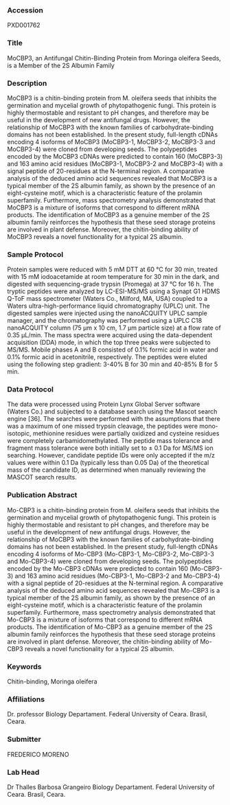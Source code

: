 ### Accession
PXD001762

### Title
MoCBP3, an Antifungal Chitin-Binding Protein from Moringa oleifera Seeds, is a Member of the 2S Albumin Family

### Description
MoCBP3 is a chitin-binding protein from M. oleifera seeds that inhibits the germination and mycelial growth of phytopathogenic fungi. This protein is highly thermostable and resistant to pH changes, and therefore may be useful in the development of new antifungal drugs. However, the relationship of MoCBP3 with the known families of carbohydrate-binding domains has not been established. In the present study, full-length cDNAs encoding 4 isoforms of MoCBP3 (MoCBP3-1, MoCBP3-2, MoCBP3-3 and MoCBP3-4) were cloned from developing seeds. The polypeptides encoded by the MoCBP3 cDNAs were predicted to contain 160 (MoCBP3-3) and 163 amino acid residues (MoCBP3-1, MoCBP3-2 and MoCBP3-4) with a signal peptide of 20-residues at the N-terminal region. A comparative analysis of the deduced amino acid sequences revealed that MoCBP3 is a typical member of the 2S albumin family, as shown by the presence of an eight-cysteine motif, which is a characteristic feature of the prolamin superfamily. Furthermore, mass spectrometry analysis demonstrated that MoCBP3 is a mixture of isoforms that correspond to different mRNA products. The identification of MoCBP3 as a genuine member of the 2S albumin family reinforces the hypothesis that these seed storage proteins are involved in plant defense. Moreover, the chitin-binding ability of MoCBP3 reveals a novel functionality for a typical 2S albumin.

### Sample Protocol
Protein samples were reduced with 5 mM DTT at 60 °C for 30 min, treated with 15 mM iodoacetamide at room temperature for 30 min in the dark, and digested with sequencing-grade trypsin (Promega) at 37 °C for 16 h. The tryptic peptides were analyzed by LC-ESI-MS/MS using a Synapt G1 HDMS Q-ToF mass spectrometer (Waters Co., Milford, MA, USA) coupled to a Waters ultra-high-performance liquid chromatography (UPLC) unit. The digested samples were injected using the nanoACQUITY UPLC sample manager, and the chromatography was performed using a UPLC C18 nanoACQUITY column (75 µm x 10 cm, 1.7 µm particle size) at a flow rate of 0.35 µL/min. The mass spectra were acquired using the data-dependent acquisition (DDA) mode, in which the top three peaks were subjected to MS/MS. Mobile phases A and B consisted of 0.1% formic acid in water and 0.1% formic acid in acetonitrile, respectively. The peptides were eluted using the following step gradient: 3-40% B for 30 min and 40-85% B for 5 min.

### Data Protocol
The data were processed using Protein Lynx Global Server software (Waters Co.) and subjected to a database search using the Mascot search engine [36]. The searches were performed with the assumptions that there was a maximum of one missed trypsin cleavage, the peptides were mono-isotopic, methionine residues were partially oxidized and cysteine residues were completely carbamidomethylated. The peptide mass tolerance and fragment mass tolerance were both initially set to ± 0.1 Da for MS/MS ion searching. However, candidate peptide IDs were only accepted if the m/z values were within 0.1 Da (typically less than 0.05 Da) of the theoretical mass of the candidate ID, as determined when manually reviewing the MASCOT search results.

### Publication Abstract
Mo-CBP3 is a chitin-binding protein from M. oleifera seeds that inhibits the germination and mycelial growth of phytopathogenic fungi. This protein is highly thermostable and resistant to pH changes, and therefore may be useful in the development of new antifungal drugs. However, the relationship of MoCBP3 with the known families of carbohydrate-binding domains has not been established. In the present study, full-length cDNAs encoding 4 isoforms of Mo-CBP3 (Mo-CBP3-1, Mo-CBP3-2, Mo-CBP3-3 and Mo-CBP3-4) were cloned from developing seeds. The polypeptides encoded by the Mo-CBP3 cDNAs were predicted to contain 160 (Mo-CBP3-3) and 163 amino acid residues (Mo-CBP3-1, Mo-CBP3-2 and Mo-CBP3-4) with a signal peptide of 20-residues at the N-terminal region. A comparative analysis of the deduced amino acid sequences revealed that Mo-CBP3 is a typical member of the 2S albumin family, as shown by the presence of an eight-cysteine motif, which is a characteristic feature of the prolamin superfamily. Furthermore, mass spectrometry analysis demonstrated that Mo-CBP3 is a mixture of isoforms that correspond to different mRNA products. The identification of Mo-CBP3 as a genuine member of the 2S albumin family reinforces the hypothesis that these seed storage proteins are involved in plant defense. Moreover, the chitin-binding ability of Mo-CBP3 reveals a novel functionality for a typical 2S albumin.

### Keywords
Chitin-binding, Moringa oleifera

### Affiliations
Dr. professor
Biology Departament. Federal University of Ceara. Brasil, Ceara.

### Submitter
FREDERICO MORENO

### Lab Head
Dr Thalles Barbosa Grangeiro
Biology Departament. Federal University of Ceara. Brasil, Ceara.


